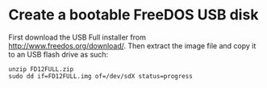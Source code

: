 # Create a bootable FreeDOS USB disk
First download the USB Full installer from http://www.freedos.org/download/. Then extract the image file and copy it to an USB flash drive as such:
```
unzip FD12FULL.zip 
sudo dd if=FD12FULL.img of=/dev/sdX status=progress
```
